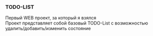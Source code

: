 ### TODO-LIST

Первый WEB проект, за который я взялся  
Проект представляет собой базовый TODO-List с возможностью удалить/добавить/изменить состояние